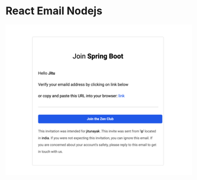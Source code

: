 # React Email Nodejs

!['SnapShot'](https://github.com/jitunayak/react-email/blob/main/snapshots/snap1.png)
